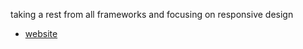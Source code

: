 
taking a rest from all frameworks and focusing on responsive design
- [website](https://t-88.github.io/testimonials-grid-section-main/)
